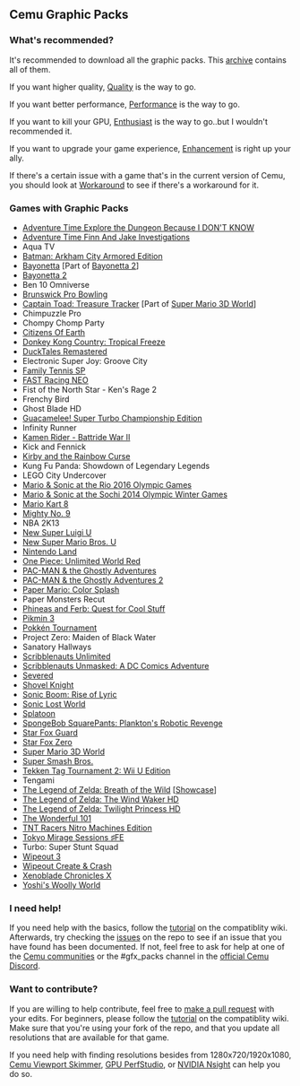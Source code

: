 ## Cemu Graphic Packs

### What's recommended?

It's recommended to download all the graphic packs. This [archive](https://github.com/slashiee/cemu_graphic_packs/archive/master.zip) contains all of them.

If you want higher quality, [Quality](https://github.com/slashiee/cemu_graphic_packs/tree/master/Quality) is the way to go.

If you want better performance, [Performance](https://github.com/slashiee/cemu_graphic_packs/tree/master/Performance) is the way to go.

If you want to kill your GPU, [Enthusiast](https://github.com/slashiee/cemu_graphic_packs/tree/master/Enthusiast) is the way to go..but I wouldn't recommended it.

If you want to upgrade your game experience, [Enhancement](https://github.com/slashiee/cemu_graphic_packs/tree/master/Enhancement) is right up your ally.

If there's a certain issue with a game that's in the current version of Cemu, you should look at [Workaround](https://github.com/slashiee/cemu_graphic_packs/tree/master/Workaround) to see if there's a workaround for it.

### Games with Graphic Packs

- [Adventure Time Explore the Dungeon Because I DON'T KNOW](http://compat.cemu.info/wiki/Adventure_Time:_Finn_And_Jake_Investigations)
- [Adventure Time Finn And Jake Investigations](http://compat.cemu.info/wiki/Adventure_Time:_Explore_the_Dungeon_Because_I_Don't_Know!)
- Aqua TV
- [Batman: Arkham City Armored Edition](http://compat.cemu.info/wiki/Batman:_Arkham_City_Armored_Edition)
- [Bayonetta](http://compat.cemu.info/wiki/Bayonetta) [Part of [Bayonetta 2](http://compat.cemu.info/wiki/Bayonetta_2)]
- [Bayonetta 2](http://compat.cemu.info/wiki/Bayonetta_2)
- Ben 10 Omniverse
- [Brunswick Pro Bowling](http://compat.cemu.info/wiki/Brunswick_Pro_Bowling)
- [Captain Toad: Treasure Tracker](http://compat.cemu.info/wiki/Captain_Toad:_Treasure_Tracker) [Part of [Super Mario 3D World](http://compat.cemu.info/wiki/Super_Mario_3D_World)]
- Chimpuzzle Pro
- Chompy Chomp Party
- [Citizens Of Earth](http://compat.cemu.info/wiki/Citizens_of_Earth)
- [Donkey Kong Country: Tropical Freeze](http://compat.cemu.info/wiki/Donkey_Kong_Country:_Tropical_Freeze)
- [DuckTales Remastered](http://compat.cemu.info/wiki/DuckTales_Remastered)
- Electronic Super Joy: Groove City
- [Family Tennis SP](http://compat.cemu.info/wiki/Family_Tennis_SP)
- [FAST Racing NEO](http://compat.cemu.info/wiki/Fast_Racing_Neo)
- Fist of the North Star - Ken's Rage 2
- Frenchy Bird
- Ghost Blade HD
- [Guacamelee! Super Turbo Championship Edition](http://compat.cemu.info/wiki/Guacamelee:_Super_Turbo_Championship_Edition)
- Infinity Runner
- [Kamen Rider - Battride War II](http://compat.cemu.info/wiki/Kamen_Rider:_Battride_War_II)
- Kick and Fennick
- [Kirby and the Rainbow Curse](http://compat.cemu.info/wiki/Kirby_and_the_Rainbow_Curse)
- Kung Fu Panda: Showdown of Legendary Legends
- LEGO City Undercover
- [Mario & Sonic at the Rio 2016 Olympic Games](http://compat.cemu.info/wiki/Mario_&_Sonic_at_the_Rio_2016_Olympic_Games)
- [Mario & Sonic at the Sochi 2014 Olympic Winter Games](http://compat.cemu.info/wiki/Mario_&_Sonic_at_the_Sochi_2014_Olympic_Winter_Games)
- [Mario Kart 8](http://compat.cemu.info/wiki/Mario_Kart_8)
- [Mighty No. 9](http://compat.cemu.info/wiki/Mighty_No._9)
- NBA 2K13
- [New Super Luigi U](http://compat.cemu.info/wiki/New_Super_Luigi_U)
- [New Super Mario Bros. U](http://compat.cemu.info/wiki/New_Super_Mario_Bros._U)
- [Nintendo Land](http://compat.cemu.info/wiki/Nintendo_Land)
- [One Piece: Unlimited World Red](http://compat.cemu.info/wiki/One_Piece:_Unlimited_World_Red)
- [PAC-MAN & the Ghostly Adventures](http://compat.cemu.info/wiki/Pac-Man_and_the_Ghostly_Adventures_1)
- [PAC-MAN & the Ghostly Adventures 2](http://compat.cemu.info/wiki/Pac-Man_and_the_Ghostly_Adventures_2)
- [Paper Mario: Color Splash](http://compat.cemu.info/wiki/Paper_Mario:_Color_Splash)
- Paper Monsters Recut
- [Phineas and Ferb: Quest for Cool Stuff](http://compat.cemu.info/wiki/Phineas_and_Ferb:_Quest_for_Cool_Stuff)
- [Pikmin 3](http://compat.cemu.info/wiki/Pikmin_3)
- [Pokkén Tournament](http://compat.cemu.info/wiki/Pokk%C3%A9n_Tournament)
- Project Zero: Maiden of Black Water
- Sanatory Hallways
- [Scribblenauts Unlimited](http://compat.cemu.info/wiki/Scribblenauts_Unlimited)
- [Scribblenauts Unmasked: A DC Comics Adventure](http://compat.cemu.info/wiki/Scribblenauts_Unmasked:_A_DC_Comics_Adventure)
- [Severed](http://compat.cemu.info/wiki/Severed)
- [Shovel Knight](http://compat.cemu.info/wiki/Shovel_Knight:_Plauge_of_Shadows)
- [Sonic Boom: Rise of Lyric](http://compat.cemu.info/wiki/Sonic_Boom:_Rise_of_Lyric)
- [Sonic Lost World](http://compat.cemu.info/wiki/Sonic_Lost_World)
- [Splatoon](http://compat.cemu.info/wiki/Splatoon)
- [SpongeBob SquarePants: Plankton's Robotic Revenge](http://compat.cemu.info/wiki/Spongebob_Squarepants:_Plankton's_Robotic_Revenge)
- [Star Fox Guard](http://compat.cemu.info/wiki/Star_Fox_Guard)
- [Star Fox Zero](http://compat.cemu.info/wiki/Star_Fox_Zero)
- [Super Mario 3D World](http://compat.cemu.info/wiki/Super_Mario_3D_World)
- [Super Smash Bros.](http://compat.cemu.info/wiki/Super_Smash_Bros._U)
- [Tekken Tag Tournament 2: Wii U Edition](http://compat.cemu.info/wiki/Tekken_Tag_Tournament_2)
- Tengami
- [The Legend of Zelda: Breath of the Wild](http://compat.cemu.info/wiki/The_Legend_of_Zelda:_Breath_of_the_Wild) [[Showcase](https://www.youtube.com/watch?v=EVRO5pV2eAg)]
- [The Legend of Zelda: The Wind Waker HD](http://compat.cemu.info/wiki/The_Legend_of_Zelda:_The_Wind_Waker_HD)
- [The Legend of Zelda: Twilight Princess HD](http://compat.cemu.info/wiki/The_Legend_of_Zelda:_Twilight_Princess_HD)
- [The Wonderful 101](http://compat.cemu.info/wiki/The_Wonderful_101)
- [TNT Racers Nitro Machines Edition](http://compat.cemu.info/wiki/TNT_Racers_Nitro_Machines_Edition)
- [Tokyo Mirage Sessions ♯FE](http://compat.cemu.info/wiki/Tokyo_Mirage_Sessions_#FE)
- Turbo: Super Stunt Squad
- [Wipeout 3](http://compat.cemu.info/wiki/Wipeout_3)
- [Wipeout Create & Crash](http://compat.cemu.info/wiki/Wipeout:_Create_&_Crash)
- [Xenoblade Chronicles X](http://compat.cemu.info/wiki/Xenoblade_Chronicles_X)
- [Yoshi's Woolly World](http://compat.cemu.info/wiki/Yoshi's_Woolly_World)

### I need help!

If you need help with the basics, follow the [tutorial](http://compat.cemu.info/wiki/Tutorial:Graphic_pack) on the compatiblity wiki. Afterwards, try checking the [issues](https://github.com/slashiee/cemu_graphic_packs/issues) on the repo to see if an issue that you have found has been documented. If not, feel free to ask for help at one of the [Cemu communities](http://cemu.info/community.html) or the #gfx_packs channel in the [official Cemu Discord](https://www.patreon.com/posts/cemu-official-8483901).

### Want to contribute?

If you are willing to help contribute, feel free to [make a pull request](https://github.com/slashiee/cemu_graphic_packs/compare) with your edits. For beginners, please follow the [tutorial](http://compat.cemu.info/wiki/Tutorial:How_to_create_graphic_pack) on the compatiblity wiki. Make sure that you're using your fork of the repo, and that you update all resolutions that are available for that game.

If you need help with finding resolutions besides from 1280x720/1920x1080, [Cemu Viewport Skimmer](https://github.com/mhvuze/CemuViewportSkimmer), [GPU PerfStudio](http://gpuopen.com/archive/gpu-perfstudio/), or [NVIDIA Nsight](http://www.nvidia.com/object/nsight.html) can help you do so.
